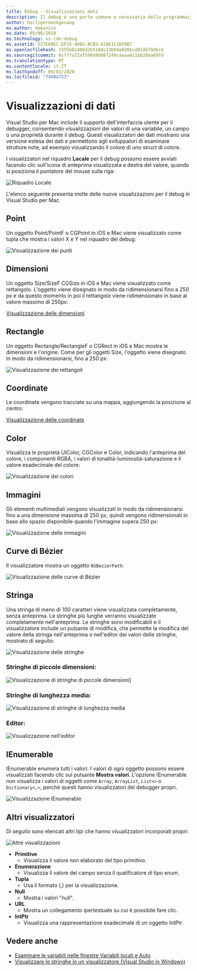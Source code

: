 ```yaml
---
title: Debug - Visualizzazioni dati
description: Il debug è una parte comune e necessaria della programmazione. Visual Studio per Mac contiene un intero gruppo di funzionalità per semplificare il debug. Questo articolo presenta le diverse visualizzazioni dati che è possibile usare per esaminare gli oggetti nel debugger.
author: heiligerdankgesang
ms.author: dominicn
ms.date: 05/06/2018
ms.technology: vs-ide-debug
ms.assetid: 527E6BEC-EF15-4002-ACB5-62AE1C16F6B7
ms.openlocfilehash: 3355b81406d2b510dc13604a026bcd014bf9dbcb
ms.sourcegitcommit: 6cfffa72af599a9d667249caaaa411bb28ea69fd
ms.translationtype: MT
ms.contentlocale: it-IT
ms.lasthandoff: 09/02/2020
ms.locfileid: "74984753"
---
```

# <a name="data-visualizations"></a>Visualizzazioni di dati

Visual Studio per Mac include il supporto dell'interfaccia utente per il debugger, consentendo visualizzazioni dei valori di una variabile, un campo o una proprietà durante il debug. Questi visualizzatori dei dati mostrano una versione estesa dei dati e permettono agli sviluppatori di esaminare strutture note, ad esempio visualizzando il colore di uno struct di colore.

I visualizzatori nel riquadro **Locale** per il debug possono essere avviati facendo clic sull'icona di anteprima visualizzata a destra del valore, quando si posiziona il puntatore del mouse sulla riga:

![Riquadro Locale](media/data-visualizations-image9.png)

L'elenco seguente presenta molte delle nuove visualizzazioni per il debug in Visual Studio per Mac.

## <a name="point"></a>Point
Un oggetto Point/PointF o CGPoint in iOS e Mac viene visualizzato come tupla che mostra i valori X e Y nel riquadro del debug:

![Visualizzazione dei punti](media/data-visualizations-image10.png)

## <a name="size"></a>Dimensioni
Un oggetto Size/SizeF CGSize in iOS e Mac viene visualizzato come rettangolo. L'oggetto viene disegnato in modo da ridimensionarsi fino a 250 px e da questo momento in poi il rettangolo viene ridimensionato in base al valore massimo di 250px:

[Visualizzazione delle dimensioni](media/data-visualizations-image11.png)

## <a name="rectangle"></a>Rectangle
Un oggetto Rectangle/RectangleF o CGRect in iOS e Mac mostra le dimensioni e l'origine. Come per gli oggetti Size, l'oggetto viene disegnato in modo da ridimensionarsi, fino a 250 px:

![Visualizzazione dei rettangoli](media/data-visualizations-image12.png)

## <a name="coordinate"></a>Coordinate
Le coordinate vengono tracciate su una mappa, aggiungendo la posizione al centro:

[Visualizzazione delle coordinate](media/data-visualizations-image13.png)

## <a name="color"></a>Color
Visualizza le proprietà UIColor, CGColor e Color, indicando l'anteprima del colore, i componenti RGBA, i valori di tonalità-luminosità-saturazione e il valore esadecimale del colore:

![Visualizzazione dei colori](media/data-visualizations-image14.png)

## <a name="images"></a>Immagini

Gli elementi multimediali vengono visualizzati in modo da ridimensionarsi fino a una dimensione massima di 250 px, quindi vengono ridimensionati in base allo spazio disponibile quando l'immagine supera 250 px:

![Visualizzazione delle immagini](media/data-visualizations-image15.png)

## <a name="bezier-curves"></a>Curve di Bézier

Il visualizzatore mostra un oggetto `NSBezierPath`:

![Visualizzazione delle curve di Bézier](media/data-visualizations-image16.png)

## <a name="string"></a>Stringa

Una stringa di meno di 100 caratteri viene visualizzata completamente, senza anteprima. Le stringhe più lunghe verranno visualizzate completamente nell'anteprima. Le stringhe sono modificabili e il visualizzatore include un pulsante di modifica, che permette la modifica del valore della stringa nell'anteprima o nell'editor dei valori delle stringhe, mostrato di seguito:

![Visualizzazione delle stringhe](media/data-visualizations-image17.png)

### <a name="small-strings"></a>Stringhe di piccole dimensioni:
![Visualizzazione di stringhe di piccole dimensioni](media/data-visualizations-image18.png)]

### <a name="medium-length-strings"></a>Stringhe di lunghezza media:
![Visualizzazione di stringhe di lunghezza media](media/data-visualizations-image19.png)

### <a name="editor"></a>Editor:

![Visualizzazione nell'editor](media/data-visualizations-image21.png)

## <a name="ienumerable"></a>IEnumerable

IEnumerable enumera tutti i valori. I valori di ogni oggetto possono essere visualizzati facendo clic sul pulsante **Mostra valori**. L'opzione IEnumerable non visualizza i valori di oggetti come `Array`, `ArrayList`, `List<>` o `Dictionary<,>`, perché questi hanno visualizzatori del debugger propri.

![Visualizzazione IEnumerable](media/data-visualizations-image22.png)

## <a name="other-visualizers"></a>Altri visualizzatori

Di seguito sono elencati altri tipi che hanno visualizzatori incorporati propri:

![Altre visualizzazioni](media/data-visualizations-image23.png)

* **Primitive**
  * Visualizza il valore non elaborato del tipo primitivo.
* **Enumerazione**
  * Visualizza il valore del campo senza il qualificatore di tipo enum.
* **Tupla**
  * Usa il formato (,) per la visualizzazione.
* **Null**
  * Mostra i valori "null".
* **URL**
  * Mostra un collegamento ipertestuale su cui è possibile fare clic.
* **IntPtr**
  * Visualizza una rappresentazione esadecimale di un oggetto IntPtr.

## <a name="see-also"></a>Vedere anche

- [Esaminare le variabili nelle finestre Variabili locali e Auto](/visualstudio/debugger/autos-and-locals-windows)
- [Visualizzare le stringhe in un visualizzatore (Visual Studio in Windows)](/visualstudio/debugger/string-visualizer-dialog-box)